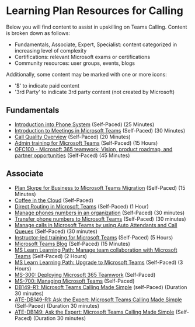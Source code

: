 # Learning Plan Resources for Calling

Below you will find content to assist in upskilling on Teams Calling. Content is broken down as follows:

* Fundamentals, Associate, Expert, Specialist: content categorized in increasing level of complexity
* Certifications: relevant Microsoft exams or certifications
* Community resources: user groups, events, blogs

Additionally, some content may be marked with one or more icons:

* '$' to indicate paid content
* '3rd Party' to indicate 3rd party content (not created by Microsoft)

## Fundamentals

* [Introduction into Phone System](https://aka.ms/teams-phone-system) (Self-Paced) (25 Minutes)
* [Introduction to Meetings in Microsoft Teams](https://aka.ms/teams-meetings-into) (Self-Paced) (30 Minutes)
* [Call Quality Overview](https://www.youtube.com/watch?v=m6LJM2hRYhc&list=PLaSOUojkSiGnKuE30ckcjnDVkMNqDv0Vl) (Self-Paced) (20 Minutes)
* [Admin training for Microsoft Teams](https://docs.microsoft.com/en-us/microsoftteams/itadmin-readiness) (Self-Paced) (15 Hours)
* [OFC100 - Microsoft 365 teamwork: Vision, product roadmap, and partner opportunities](https://myinspire.microsoft.com/videos/1ac45e26-32d2-4de6-8ad8-a1618b10d3dd) (Self-Paced) (45 Minutes)

## Associate

* [Plan Skype for Business to Microsoft Teams Migration](https://blogs.technet.microsoft.com/lyncdude/2018/04/18/plan-skype-for-business-to-microsoft-teams-migration/) (Self-Paced) (15 Minutes)
* [Coffee in the Cloud](https://www.youtube.com/channel/UCs2IXBqperxWVe2ozrr3Gdg) (Self-Paced)
* [Direct Routing in Microsoft Teams](https://www.youtube.com/watch?v=1ASftX_Msb8&index=10&list=PLaSOUojkSiGnKuE30ckcjnDVkMNqDv0Vl) (Self-Paced) (1 Hour)
* [Manage phones numbers in an organization](https://docs.microsoft.com/en-us/microsoftteams/manage-phone-numbers-for-your-organization/manage-phone-numbers-for-your-organization) (Self-Paced) (30 minutes)
* [Transfer phone numbers to Microsoft Teams](https://docs.microsoft.com/en-us/microsoftteams/phone-number-calling-plans/transfer-phone-numbers-to-teams) (Self-Paced) (30 minutes)
* [Manage calls in Microsoft Teams by using Auto Attendants and Call Queues](https://docs.microsoft.com/en-us/learn/modules/m365-teams-manage-calls-using-auto-attendants/) (Self-Paced) (30 minutes)
* [Instructor-led training for Microsoft Teams](https://docs.microsoft.com/en-us/microsoftteams/instructor-led-training-teams-landing-page) (Self-Paced) (5 Hours)
* [Microsoft Teams Blog](https://techcommunity.microsoft.com/t5/Microsoft-Teams/ct-p/MicrosoftTeams) (Self-Paced) (15 Minutes)
* [MS Learn Learning Path: Manage team collaboration with Microsoft Teams](https://docs.microsoft.com/en-us/learn/paths/m365-manage-team-collaboration/) (Self-Paced) (2 Hours)
* [MS Learn Learning Path: Upgrade to Microsoft Teams](https://docs.microsoft.com/en-us/learn/paths/m365-teams-upgrade/) (Self-Paced) (3 Hours)
* [MS-300: Deploying Microsoft 365 Teamwork](https://docs.microsoft.com/en-us/learn/certifications/exams/ms-300) (Self-Paced)
* [MS-700: Managing Microsoft Teams](https://docs.microsoft.com/en-us/learn/certifications/exams/ms-700) (Self-Paced)
* [DB149-R1: Microsoft Teams Calling Made Simple](https://myignite.microsoft.com/sessions/cd3f8d9e-39f9-4fea-8cfa-58a967e79b9f) (self-Paced) (Duration 30 minutes)
* [ATE-DB149-R1: Ask the Expert: Microsoft Teams Calling Made Simple](https://myignite.microsoft.com/sessions/b4fafb78-fdd4-4ebd-8f64-a072cb9d9b67) (Self-Paced) (Duration 30 minutes)
* [ATE-DB149: Ask the Expert: Microsoft Teams Calling Made Simple](https://myignite.microsoft.com/sessions/3f7fabd9-a7f1-46da-8bb0-61119612163d) (Self-Paced) (Duration 30 minutes)










